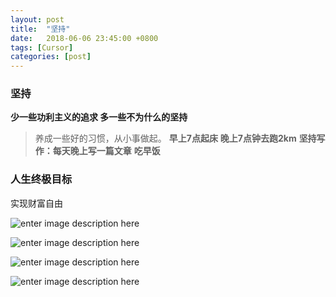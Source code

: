 ```yaml
---
layout: post
title:  "坚持"
date:   2018-06-06 23:45:00 +0800
tags: [Cursor]
categories: [post]
---
```


### 坚持
**少一些功利主义的追求 多一些不为什么的坚持**

> 养成一些好的习惯，从小事做起。
> **早上7点起床**
> **晚上7点钟去跑2km**
> **坚持写作：每天晚上写一篇文章**
> **吃早饭**



### 人生终极目标
实现财富自由


![enter image description here]({site.url}/raw/master/images/run1.png)

![enter image description here]({site.url}/raw/master/images/run1.png)

![enter image description here]({site.url}/raw/master/images/run1.png)

![enter image description here]({site.url}/raw/master/images/run1.png)